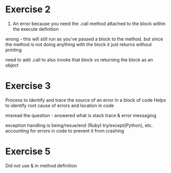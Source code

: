 # Exercise 2
1) An error because you need the .call method attached to the block within
the execute definition

wrong - this will still run as you've passed a block to the method. but since 
the method is not doing anything with the block it just returns without printing

need to add .call to also invoke that block vs returning the block as an object

# Exercise 3
Process to identify and trace the source of an error in a block of code
Helps to identify root cause of errors and location in code

misread the question - answered what is stack trace & error messaging

exception handling is being/resue/end (Ruby) try/except(Python), etc.
accounting for errors in code to prevent it from crashing

# Exercise 5
Did not use & in method definition